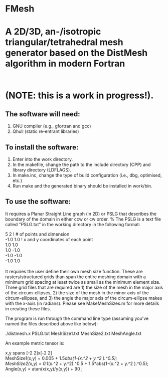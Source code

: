 # FMesh
A 2D/3D, an-/isotropic triangular/tetrahedral mesh generator based on the DistMesh algorithm in modern Fortran 
<br /> 
<br /> 
<br /> 
(NOTE: this is a work in progress!).
=======================================


The software will need: 
---------------------------------------
1. GNU compiler (e.g., gfortran and gcc)
2. Qhull (static re-entrant libraries)

To install the software:
---------------------------------------
1. Enter into the work directory.
2. In the makefile, change the path to the include directory (CPP) and library directory (LDFLAGS). 
3. In make.inc, change the type of build configuration (i.e., dbg, optimised, etc.) 
4. Run make and the generated binary should be installed in work/bin.

To use the software:
---------------------------------------
It requires a Planar Straight Line graph (in 2D) or PSLG that describes the boundary of the domain in either ccw or cw order. 
% The PSLG is a text file called "PSLG.txt" in the working directory in the following format: 

5  2      ! # of points and dimension <br /> 
-1.0  1.0 ! x and y coordinates of each point <br /> 
 1.0  1.0 <br /> 
 1.0 -1.0 <br /> 
-1.0 -1.0 <br /> 
-1.0  1.0 <br /> 
<br /> 
It requires the user define their own mesh size function. These are rasters/structured grids than span the entire meshing domain with a minimum grid spacing at least twice as small as the minimum element size. Three grid files that are required are 1) the size of the mesh in the major axis of the circum-ellipses, 2) the size of the mesh in the minor axis of the circum-ellipses, and 3) the angle the major axis of the circum-ellipse makes with the x-axis (in radians). Please see MakeMeshSizes.m for more details in creating these files. 

The program is run through the command line type (assuming you've named the files described above like below): 

./distmesh.x PSLG.txt MeshSize1.txt MeshSize2.txt MeshAngle.txt 

An example metric tensor is: 

x,y spans [-2 2]x[-2 2] <br /> 
MeshSize1(x,y) = 0.005 + 1.5*abs(1-(x.^2  + y.^2 ).^0.5);  
MeshSize2(x,y) = 0.1*(x.^2 + y.^2).^0.5 + 1.5*abs(1-(x.^2  + y.^2 ).^0.5); <br /> 
Angle(x,y) = atan(x(x,y)/y(x,y)) + 90  ; <br /> 


